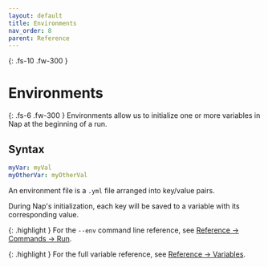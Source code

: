 ```yaml
---
layout: default
title: Environments
nav_order: 8
parent: Reference
---
```


{: .fs-10 .fw-300 }
# Environments

{: .fs-6 .fw-300 }
Environments allow us to initialize one or more variables in Nap at the beginning of a run.

## Syntax

```yml
myVar: myVal
myOtherVar: myOtherVal
```

An environment file is a `.yml` file arranged into key/value pairs. 

During Nap's initialization, each key will be saved to a variable with its corresponding value.

{: .highlight }
For the `--env` command line reference, see [Reference -> Commands -> Run](/nap/reference/commands/run#--env---Environment).


{: .highlight }
For the full variable reference, see [Reference -> Variables](/nap/reference/variables).